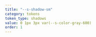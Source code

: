 ```yaml
---
title: "--s-shadow-sm"
category: tokens
token_type: shadows
value: 0 1px 3px var(--s-color-gray-600)
order: 1
---
```


